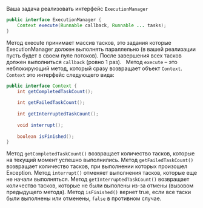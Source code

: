 Ваша задача реализовать интерфейс ```ExecutionManager```
```Java
public interface ExecutionManager {
    Context execute(Runnable callback, Runnable ... tasks);
}
```

Метод execute принимает массив тасков, это задания которые ExecutionManager должен
выполнять параллельно (в вашей реализации пусть будет в своем пуле потоков). После
завершения всех тасков должен выполниться ```callback``` (ровно 1 раз).
 
Метод ```execute``` – это неблокирующий метод, который сразу возвращает объект ```Context```.
```Context``` это интерфейс следующего вида:
```Java
public interface Context {
    int getCompletedTaskCount();
    
    int getFailedTaskCount();
    
    int getInterruptedTaskCount();
    
    void interrupt();
    
    boolean isFinished();
}
```
Метод ```getCompletedTaskCount()``` возвращает количество тасков, которые на текущий
момент успешно выполнились.
Метод ```getFailedTaskCount()``` возвращает количество тасков, при выполнении которых
произошел Exception.
Метод ```interrupt()``` отменяет выполнения тасков, которые еще не начали выполняться.
Метод ```getInterruptedTaskCount()``` возвращает количество тасков, которые не были
выполены из-за отмены (вызовом предыдущего метода).
Метод ```isFinished()``` вернет true, если все таски были выполнены или отменены, ```false``` в
противном случае.
